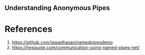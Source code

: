 ## Understanding Anonymous Pipes

# References
1. https://github.com/jawadhasan/namedpipesdemo
2. https://hexquote.com/communication-using-named-pipes-net/

